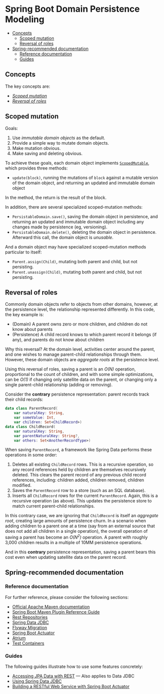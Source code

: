 # Spring Boot Domain Persistence Modeling

* [Concepts](#concepts)
  * [Scoped mutation](#scoped-mutation)
  * [Reversal of roles](#reversal-of-roles)
* [Spring-recommended documentation](#spring-recommended-documentation)
  * [Reference documentation](#reference-documentation)
  * [Guides](#guides)

## Concepts

The key concepts are:

- [_Scoped mutation_](#scoped-mutation)
- [_Reversal of roles_](#reversal-of-roles)

## Scoped mutation

Goals:

1. Use _immutable domain objects_ as the default.
2. Provide a simple way to mutate domain objects.
3. Make mutation obvious.
4. Make saving and deleting obvious.

To achieve these goals, each domain object implements
[`ScopedMutable`](src/main/kotlin/x/domainpersistencemodeling/ScopedMutable.kt),
which provides three methods:

* `update(block)`, running the mutations of `block` against a mutable version
  of the domain object, and returning an updated and immutable domain object

In the method, the return is the result of the block.

In addition, there are several specialized scoped-mutation methods:

* `PersistableDomain.save()`, saving the domain object in persistence, and
  returning an updated and immutable domain object including any changes made
  by persistence (eg, versioning).
* `PersistableDomain.delete()`, deleting the domain object in persistence.
  Afterward this call, the domain object is _unusable_.

And a domain object may have specialized scoped-mutation methods particular
to itself:

* `Parent.assign(Child)`, mutating both parent and child, but not persisting.
* `Parent.unassign(Child)`, mutating both parent and child, but not
  persisting.

## Reversal of roles

Commonly domain objects refer to objects from other domains, however, at the
persistence level, the relationship represented differently.  In this code,
the key example is:

* (Domain) A parent owns zero or more children, and children do not know about
  parents
* (Persistence) A child record knows to which parent record it belongs (if
  any), and parents do not know about children

Why this reversal?  At the domain level, activities center around the parent,
and one wishes to manage parent-child relationships through them.  However,
these domain objects are _aggregate roots_ at the persistence level.

Using this reversal of roles, saving a parent is an *O(N)* operation,
proportional to the count of children, and with some simple optimizations,
can be *O(1)* if changing only satellite data on the parent, or changing only
a single parent-child relationship (adding or removing). 

Consider the **contrary** persistence representation: parent records track
their child records:

```kotlin
data class ParentRecord(
    var naturalKey: String,
    var someValue: Int,
    var children: Set<ChildRecord>)
data class ChildRecord(
    var naturalKey: String,
    var parentNaturalKey: String?,
    var others: Set<AnotherRecordType>)
```

When saving `ParentRecord`, a framework like Spring Data performs these
operations in some order:

1. Deletes all existing `ChildRecord` rows.  This is a recursive operation, so
   any record references held by children are themselves recursively deleted.
   This clears the parent record of any previous child record references,
   including: children added, children removed, children modified. 
2. Saves the `ParentRecord` row to a store (such as an SQL database).
3. Inserts all `ChildRecord` rows for the current `ParentRecord`.  Again, this
   is a recursive operation (as above).  This updates the persistence store to
   match current parent-child relationships.

In this contrary case, we are ignoring that `ChildRecord` is itself an
_aggregate root_, creating large amounts of persistence churn.  In a scenario
when adding children to a parent one at a time (say from an external source
that does not add all children in a single operation), the overall
operation of saving a parent has become an *O(N<sup>2</sup>)* operation.
A parent with roughly 3,000 children results in a multiple of 10MM persistence
operations.

And in this **contrary** persistence representation, saving a parent bears
this cost even when updating satellite data on the parent record.

## Spring-recommended documentation

### Reference documentation

For further reference, please consider the following sections:

* [Official Apache Maven documentation](https://maven.apache.org/guides/index.html)
* [Spring Boot Maven Plugin Reference Guide](https://docs.spring.io/spring-boot/docs/2.2.0.RC1/maven-plugin/)
* [Rest Repositories](https://docs.spring.io/spring-boot/docs/2.1.9.RELEASE/reference/htmlsingle/#howto-use-exposing-spring-data-repositories-rest-endpoint)
* [Spring Data JDBC](https://docs.spring.io/spring-data/jdbc/docs/current/reference/html/)
* [Flyway Migration](https://docs.spring.io/spring-boot/docs/2.1.9.RELEASE/reference/htmlsingle/#howto-execute-flyway-database-migrations-on-startup)
* [Spring Boot Actuator](https://docs.spring.io/spring-boot/docs/2.1.9.RELEASE/reference/htmlsingle/#production-ready)
* [Atrium](https://docs.atriumlib.org)
* [Test Containers](https://www.testcontainers.org)

### Guides

The following guides illustrate how to use some features concretely:

* [Accessing JPA Data with REST](https://spring.io/guides/gs/accessing-data-rest/)
  &mdash; Also applies to Data JDBC
* [Using Spring Data JDBC](https://github.com/spring-projects/spring-data-examples/tree/master/jdbc/basics)
* [Building a RESTful Web Service with Spring Boot Actuator](https://spring.io/guides/gs/actuator-service/)

